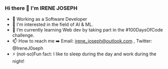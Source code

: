 ### Hi there 👋 I'm IRENE JOSEPH

- :briefcase: Working as a Software Developer
- 👀 I'm interested in the field of AI & ML.
- 🌱 I’m currently learning Web dev by taking part in the #100DaysOfCode challenge.
- 📫 How to reach me :arrow_right: Email: irene_joseph@outlook.com , Twitter: @IreneJ0seph
- ⚡ (not-so)Fun fact: I like to sleep during the day and work during the night!

